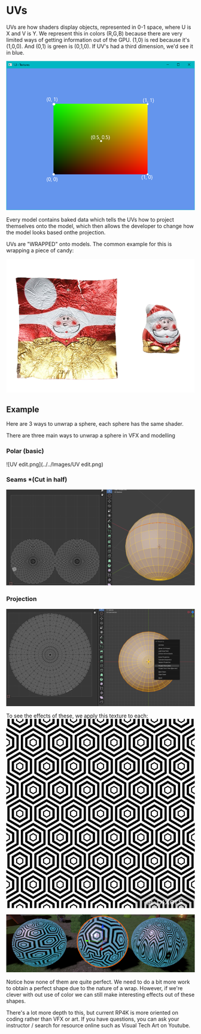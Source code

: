 # UVs

UVs are how shaders display objects, represented in 0-1 space, where U is X and V is Y. We represent this in colors (R,G,B) because there are very limited ways of getting information out of the GPU. (1,0) is red because it's (1,0,0). And (0,1) is green is (0,1,0). If UV's had a third dimension, we'd see it in blue.

![UVs](../../Images/UVs.png)

Every model contains baked data which tells the UVs how to project themselves onto the model, which then allows the developer to change how the model looks based onthe projection.

UVs are "WRAPPED" onto models. The common example for this is wrapping a piece of candy:


![unwrap.png](../../Images/unwrap.png)

## Example

Here are 3 ways to unwrap a sphere, each sphere has the same shader.

There are three main ways to unwrap a sphere in VFX and modelling

### Polar (basic)
![UV edit.png](../../Images/UV edit.png)
### Seams *(Cut in half)
![SphereCutUnwrap.png](../../Images/SphereCutUnwrap.png)
### Projection
![ProjectFromView.png](../../Images/ProjectFromView.png)

To see the effects of these, we apply this texture to each:
![hexagonAlbedo.jpg](../../Images/hexagonAlbedo.jpg)

![Unwraps.png](../../Images/Unwraps.png)

Notice how none of them are quite perfect. We need to do a bit more work to obtain a perfect shape due to the nature of a wrap. However, if we're clever with out use of color we can still make interesting effects out of these shapes.



There's a lot more depth to this, but current RP4K is more oriented on coding rather than VFX or art. If you have questions, you can ask your instructor / search for resource online such as Visual Tech Art on Youtube.